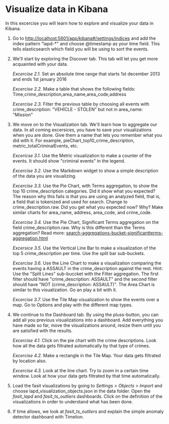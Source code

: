 # Visualize data in Kibana

In this excercise you will learn how to explore and visualize your data in Kibana.

1. Go to [http://localhost:5601/app/kibana#/settings/indices](http://localhost:5601/app/kibana#/settings/indices) and add the index pattern "lapd-*" 
and choose @timestamp as your time field. This tells elasticsearch which field you will be using to 
sort the events.

2. We'll start by exploring the Discover tab. This tab will let you get more acquainted with your data.

	*Excercise 2.1.* Set an absolute time range that starts 1st december 2013 and ends 1st january 2016
	
	*Excercise 2.2.* Make a table that shows the following fields: Time,crime_description,area_name,area_code,address 

	*Excercise 2.3.* Filter the previous table by choosing all events with crime_description: "VEHICLE - STOLEN"
		but not in area_name: "Mission"

3. We move on to the Visualization tab. We'll learn how to aggregate our data. In all coming excersices, you have to save your visualizations when you are done. 
Give them a name that lets you remember what you did with it. For example, pieChart_top10_crime_description, metric_totalCriminalEvents, etc.

	*Excericse 3.1.* Use the Metric visualization to make a counter of the events. It should show "criminal events" in the legend. 

	*Excercise 3.2.* Use the Markdown widget to show a simple description of the data you are visualizing. 

	*Excercise 3.3.* Use the Pie Chart, with Terms aggregation, to show the top 10  crime_description categories.
		Did it show what you expected? The reason why this fails is that you are using an analyzed field, that is, a field that
		is tokenized and used for search. Change to crime_description.raw. Did you get what you expected now? Why?
		Make similar charts for area_name, address, area_code, and crime_code.

	*Excercise 3.4.* Use the Pie Chart, Significant Terms aggregation on the field crime_description.raw. Why is this different than the Terms aggregation?
	Read more: [search-aggregations-bucket-significantterms-aggregation.html](https://www.elastic.co/guide/en/elasticsearch/reference/current/search-aggregations-bucket-significantterms-aggregation.html)

	*Excersice 3.5.* Use the Vertical Line Bar to make a visualization of the top 5 crime_description per time. Use the split bar sub-buckets.

	*Excercise 3.6.* Use the Line Chart to make a visualization comparing the events having a ASSAULT in the crime_description against the rest.
	Hint: Use the "Split Lines" sub-buccket with the Filter aggregation. The first filter should have "crime_description: ASSAULT" and the second
	filter should have "NOT (crime_description: ASSAULT)".
	The Area Chart is similar to this visualization. Go an play a bit with it.
	
	*Excercise 3.7.* Use the Tile Map visualization to show the events over a map. Go to Options and play with the different map types.

4.  We continue to the Dashboard tab. By using the pluss-button, you can add all you previous visualizations into a dashboard. Add everything you have made so far,
move the visualizations around, resize them until you are satisfied with the results.

	*Excercise 4.1.* Click on the pie chart with the crime descriptions. Look how all the data gets filtrated automatically by that type of crimes.

	*Excercise 4.2.* Make a rectangle in the Tile Map. Your data gets filtrated by location also.

	*Excercise 4.3.* Look at the line chart. Try to zoom in a certain time window. Look at how your data gets filtrated by that time automatically.

5. Load the fasit visualizations by going to *Settings > Objects > Import* and choose lapd_visualization_objects.json in the data folder. Open the *fasit_lapd* and *fasit_ts_outliers* dashboards. 
Click on the definition of the visualizations in order to understand what has been done.

6. If time allows, we look at *fasit_ts_outliers* and explain the simple anomaly detector dashboard with Timelion.